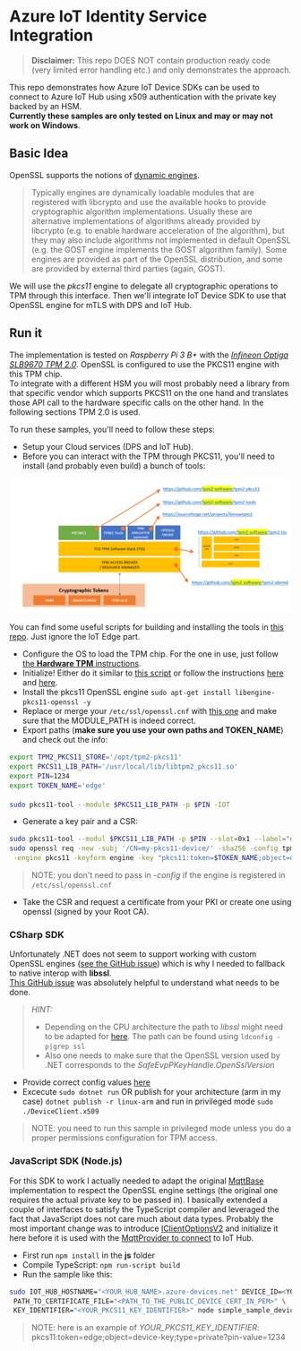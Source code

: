 # Azure IoT Identity Service Integration

> **Disclaimer:** This repo DOES NOT contain production ready code (very limited error handling etc.) and only demonstrates the approach.

This repo demonstrates how Azure IoT Device SDKs can be used to connect to Azure IoT Hub using x509 authentication with the private key backed by an HSM.  
**Currently these samples are only tested on Linux and may or may not work on Windows**.

## Basic Idea
OpenSSL supports the notions of [dynamic engines](https://www.openssl.org/docs/OpenSSLStrategicArchitecture.html).  
> Typically engines are dynamically loadable modules that are registered with libcrypto and use the available hooks to provide cryptographic algorithm implementations. Usually these are alternative implementations of algorithms already provided by libcrypto (e.g. to enable hardware acceleration of the algorithm), but they may also include algorithms not implemented in default OpenSSL (e.g. the GOST engine implements the GOST algorithm family). Some engines are provided as part of the OpenSSL distribution, and some are provided by external third parties (again, GOST).  

We will use the *pkcs11* engine to delegate all cryptographic operations to TPM through this interface. Then we'll integrate IoT Device SDK to use that OpenSSL engine for mTLS with DPS and IoT Hub.


## Run it
The implementation is tested on *Raspberry Pi 3 B+* with the [*Infineon Optiga SLB9670 TPM 2.0*](https://www.infineon.com/cms/en/product/security-smart-card-solutions/optiga-embedded-security-solutions/optiga-tpm/slb-9670vq2.0/). OpenSSL is configured to use the PKCS11 engine with this TPM chip.  
To integrate with a different HSM you will most probably need a library from that specific vendor which supports PKCS11 on the one hand and translates those API call to the hardware specific calls on the other hand. In the following sections TPM 2.0 is used.

To run these samples, you'll need to follow these steps:
- Setup your Cloud services (DPS and IoT Hub).
- Before you can interact with the TPM through PKCS11, you'll need to install (and probably even build) a bunch of tools:  

![PKCS11 TPM Tooling](./images/pkcs11tpm.PNG)

You can find some useful scripts for building and installing the tools in [this repo](https://github.com/vslepakov/iot-edge-1.2-tpm/blob/main/step-by-step.md). Just ignore the IoT Edge part.
- Configure the OS to load the TPM chip. For the one in use, just follow [the **Hardware TPM** instructions](https://github.com/vslepakov/iot-edge-1.2-tpm/blob/main/step-by-step.md#2---install-and-configure-a-sw-or-hw-tpm). 
- Initialize! Either do it similar to [this script](https://github.com/vslepakov/iot-edge-1.2-tpm/blob/main/scripts/5-pkcs11-init.sh) or follow the instructions [here](https://github.com/tpm2-software/tpm2-pkcs11/blob/master/docs/INITIALIZING.md) and [here](https://github.com/tpm2-software/tpm2-pkcs11/blob/master/docs/PKCS11_TOOL.md).
- Install the pkcs11 OpenSSL engine ```sudo apt-get install libengine-pkcs11-openssl -y```
- Replace or merge your ```/etc/ssl/openssl.cnf``` with [this one](./openssl/tpm2-pkcs11.openssl.arm.cnf) and make sure that the MODULE_PATH is indeed correct. 
- Export paths (**make sure you use your own paths and TOKEN_NAME**) and check out the info:  
```bash
export TPM2_PKCS11_STORE='/opt/tpm2-pkcs11'
export PKCS11_LIB_PATH='/usr/local/lib/libtpm2_pkcs11.so'
export PIN=1234
export TOKEN_NAME='edge'

sudo pkcs11-tool --module $PKCS11_LIB_PATH -p $PIN -IOT
```
- Generate a key pair and a CSR:  
```bash
sudo pkcs11-tool --modul $PKCS11_LIB_PATH -p $PIN --slot=0x1 --label="device-key" --keypairgen --id 0 --key-type rsa:2048
sudo openssl req -new -subj '/CN=my-pkcs11-device/' -sha256 -config tpm2-pkcs11.openssl.arm.cnf \
 -engine pkcs11 -keyform engine -key "pkcs11:token=$TOKEN_NAME;object=device-key;type=private?pin-value=$PIN" -out my-pkcs11-device.csr
```
> NOTE: you don't need to pass in *-config* if the engine is registered in ```/etc/ssl/openssl.cnf```
- Take the CSR and request a certificate from your PKI or create one using openssl (signed by your Root CA).

### CSharp SDK
Unfortunately .NET does not seem to support working with custom OpenSSL engines ([see the GitHub issue](https://github.com/dotnet/runtime/issues/37383)) which is why I needed to fallback to native interop with **libssl**.  
[This GitHub issue](https://github.com/Azure-Samples/azure-iot-samples-csharp/issues/61) was absolutely helpful to understand what needs to be done. 

> *HINT:*  
> - Depending on the CPU architecture the path to *libssl* might need to be adapted for [here](./Device.Identity.x509/NativeMethods.cs). The path can be found using ```ldconfig -p|grep ssl```  
> - Also one needs to make sure that the OpenSSL version used by .NET corresponds to the *SafeEvpPKeyHandle.OpenSslVersion*

- Provide correct config values [here](./csharp/DeviceClient.x509/config.json)
- Excecute ```sudo dotnet run``` OR publish for your architecture (arm in my case) ```dotnet publish -r linux-arm``` and run in privileged mode ```sudo ./DeviceClient.x509```
> NOTE: you need to run this sample in privileged mode unless you do a proper permissions configuration for TPM access.  

### JavaScript SDK (Node.js)
For this SDK to work I actually needed to adapt the original [MqttBase](https://github.com/Azure/azure-iot-sdk-node/blob/be828276c3731ba5e0e944b144830fb7a126eccd/common/transport/mqtt/src/mqtt_base.ts) implementation to respect the OpenSSL engine settings (the original one requires the actual private key to be passed in). I basically extended a couple of interfaces to satisfy the TypeScript compiler and leveraged the fact that JavaScript does not care much about data types. Probably the most important change was to introduce [IClientOptionsV2](https://github.com/vslepakov/iot-device-sdk-hsm/blob/master/js/x509_hsm_mqtt_base.ts#L514) and initialize it here before it is used with the [MqttProvider to connect](https://github.com/vslepakov/iot-device-sdk-hsm/blob/master/js/x509_hsm_mqtt_base.ts#L446) to IoT Hub.

- First run ```npm install``` in the **js** folder
- Compile TypeScript: ```npm run-script build```
- Run the sample like this:
```bash
sudo IOT_HUB_HOSTNAME="<YOUR_HUB_NAME>.azure-devices.net" DEVICE_ID=<YOUR_DEVICE_ID> \
 PATH_TO_CERTIFICATE_FILE="<PATH_TO_THE_PUBLIC_DEVICE_CERT_IN_PEM>" \
 KEY_IDENTIFIER="<YOUR_PKCS11_KEY_IDENTIFIER>" node simple_sample_device_x509.js
```

> NOTE: here is an example of *YOUR_PKCS11_KEY_IDENTIFIER*: pkcs11:token=edge;object=device-key;type=private?pin-value=1234